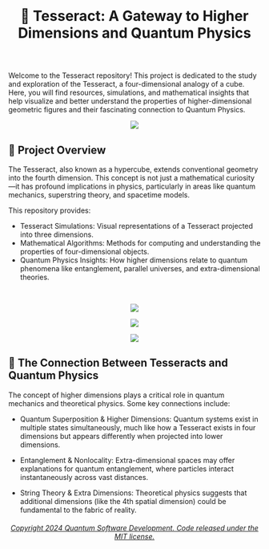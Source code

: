 <br>

# <p align="center">  🧊 Tesseract: A Gateway to Higher Dimensions and Quantum Physics

 <br>
 
Welcome to the Tesseract repository! This project is dedicated to the study and exploration of the Tesseract, a four-dimensional analogy of a cube. Here, you will find resources, simulations, and mathematical insights that help visualize and better understand the properties of higher-dimensional geometric figures and their fascinating connection to Quantum Physics.

<p align="center"> 
 <img src="https://user-images.githubusercontent.com/113218619/235282961-b85e69fe-6d0f-4b7e-aeb0-bc7171fa3eb8.gif" />
 

 <br>

## 🌌 Project Overview

The Tesseract, also known as a hypercube, extends conventional geometry into the fourth dimension. This concept is not just a mathematical curiosity—it has profound implications in physics, particularly in areas like quantum mechanics, superstring theory, and spacetime models.

This repository provides:

- Tesseract Simulations: Visual representations of a Tesseract projected into three dimensions.
- Mathematical Algorithms: Methods for computing and understanding the properties of four-dimensional objects.
- Quantum Physics Insights: How higher dimensions relate to quantum phenomena like entanglement, parallel universes, and extra-dimensional theories.

<br>

<p align="center"> 
 <img src="https://user-images.githubusercontent.com/113218619/235283209-286d481d-47f5-47e3-be81-c3ddab0cd93a.png"  />

<p align="center"> 
 <img src="https://user-images.githubusercontent.com/113218619/235283420-3c655c06-0ec5-4792-ba85-b566d3af706f.png" />

<p align="center"> 
<img src="https://user-images.githubusercontent.com/113218619/235283271-e9452b16-c298-4f3d-aa26-2a11fd0a9811.png" />
 

<br>

## 🔬 The Connection Between Tesseracts and Quantum Physics

The concept of higher dimensions plays a critical role in quantum mechanics and theoretical physics. Some key connections include:

- Quantum Superposition & Higher Dimensions: Quantum systems exist in multiple states simultaneously, much like how a Tesseract exists in four dimensions but appears differently when projected into lower dimensions.
  
- Entanglement & Nonlocality: Extra-dimensional spaces may offer explanations for quantum entanglement, where particles interact instantaneously across vast distances.
  
- String Theory & Extra Dimensions: Theoretical physics suggests that additional dimensions (like the 4th spatial dimension) could be fundamental to the fabric of reality.
 

 ###### <p align="center"> [Copyright 2024 Quantum Software Development. Code released under the MIT license.](https://github.com/Quantum-Software-Development/Tesseract/blob/6b429d3539b048ee43670235c5b97fe918efda89/LICENSE)


 




